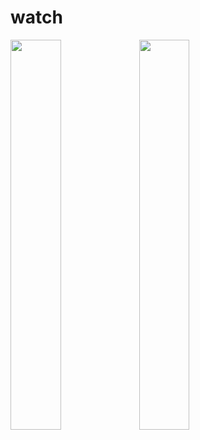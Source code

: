 # watch

<img src = "https://user-images.githubusercontent.com/86390726/146682083-1a8a3e93-30ce-45be-b82d-c05ba86bd62e.png" width=40%>
<img src = "https://user-images.githubusercontent.com/86390726/146682119-a1357391-db9a-46b8-898a-c8e24ab6c536.png" width=40%>
